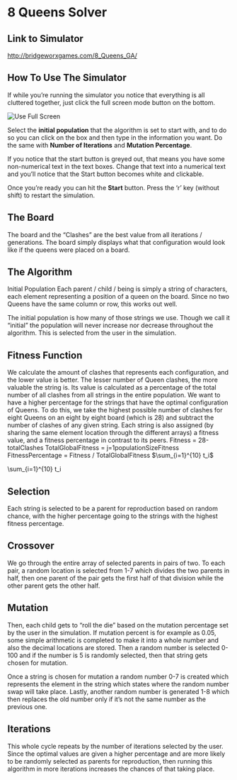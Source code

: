 # 8 Queens Solver

## Link to Simulator
http://bridgeworxgames.com/8_Queens_GA/

## How To Use The Simulator

If while you’re running the simulator you notice that everything is all cluttered together, just click the full screen mode button on the bottom.

![Use Full Screen](https://github.com/williammcintosh/Portfolio/blob/master/CS441_8Queens_GA/images/fullscreen.png)

Select the **initial population** that the algorithm is set to start with, and to do so you can click on the box and then type in the information you want. Do the same with **Number of Iterations** and **Mutation Percentage**. 

If you notice that the start button is greyed out, that means you have some non-numerical text in the text boxes. Change that text into a numerical text and you’ll notice that the Start button becomes white and clickable.

Once you’re ready you can hit the **Start** button.
Press the ‘r’ key (without shift) to restart the simulation.

## The Board

The board and the “Clashes” are the best value from all iterations / generations. The board simply displays what that configuration would look like if the queens were placed on a board.

## The Algorithm

Initial Population
Each parent / child / being is simply a string of characters, each element representing a position of a queen on the board. Since no two Queens have the same column or row, this works out well.

The initial population is how many of those strings we use. Though we call it “initial” the population will never increase nor decrease throughout the algorithm. This is selected from the user in the simulation.
## Fitness Function

We calculate the amount of clashes that represents each configuration, and the lower value is better. The lesser number of Queen clashes, the more valuable the string is. Its value is calculated as a percentage of the total number of all clashes from all strings in the entire population. We want to have a higher percentage for the strings that have the optimal configuration of Queens. To do this, we take the highest possible number of clashes for eight Queens on an eight by eight board (which is 28) and subtract the number of clashes of any given string. Each string is also assigned (by sharing the same element location through the different arrays) a fitness value, and a fitness percentage in contrast to its peers.
	Fitness = 28-totalClashes
	TotalGlobalFitness = j=1populationSizeFitness
	FitnessPercentage = Fitness / TotalGlobalFitness
  $\sum_{i=1}^{10} t_i$
  
  \sum_{i=1}^{10} t_i
  
## Selection

Each string is selected to be a parent for reproduction based on random chance, with the higher percentage going to the strings with the highest fitness percentage.
  
## Crossover

We go through the entire array of selected parents in pairs of two. To each pair, a random location is selected from 1-7 which divides the two parents in half, then one parent of the pair gets the first half of that division while the other parent gets the other half.
  
## Mutation

Then, each child gets to “roll the die” based on the mutation percentage set by the user in the simulation. If mutation percent is for example as 0.05, some simple arithmetic is completed to make it into a whole number and also the decimal locations are stored. Then a random number is selected 0-100 and if the number is 5 is randomly selected, then that string gets chosen for mutation.

Once a string is chosen for mutation a random number 0-7 is created which represents the element in the string which states where the random number swap will take place. Lastly, another random number is generated 1-8 which then replaces the old number only if it’s not the same number as the previous one.

## Iterations

This whole cycle repeats by the number of iterations selected by the user. Since the optimal values are given a higher percentage and are more likely to be randomly selected as parents for reproduction, then running this algorithm in more iterations increases the chances of that taking place.
